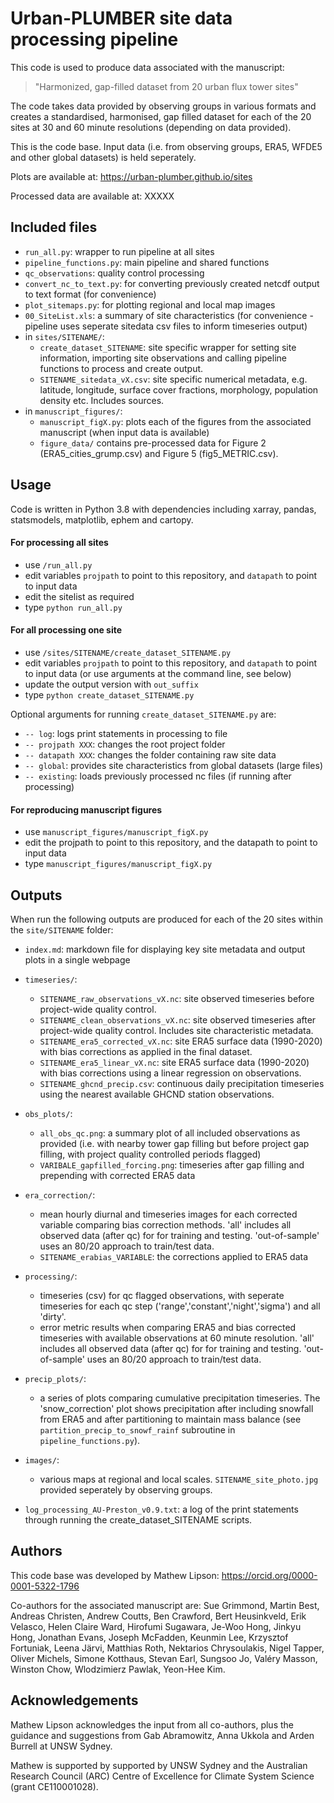 # Urban-PLUMBER site data processing pipeline

This code is used to produce data associated with the manuscript:

>  "Harmonized, gap-filled dataset from 20 urban flux tower sites"

The code takes data provided by observing groups in various formats and creates a standardised, harmonised, 
gap filled dataset for each of the 20 sites at 30 and 60 minute resolutions (depending on data provided).

This is the code base. Input data (i.e. from observing groups, ERA5, WFDE5 and other global datasets) is held seperately.

Plots are available at: https://urban-plumber.github.io/sites

Processed data are available at: XXXXX

## Included files

 - `run_all.py`: wrapper to run pipeline at all sites
 - `pipeline_functions.py`: main pipeline and shared functions
 - `qc_observations`: quality control processing
 - `convert_nc_to_text.py`: for converting previously created netcdf output to text format (for convenience)
 - `plot_sitemaps.py`: for plotting regional and local map images
 - `00_SiteList.xls`: a summary of site characteristics (for convenience - pipeline uses seperate sitedata csv files to inform timeseries output)
 - in `sites/SITENAME/`:
    - `create_dataset_SITENAME`: site specific wrapper for setting site information, importing site observations and calling pipeline functions to process and create output.
    - `SITENAME_sitedata_vX.csv`: site specific numerical metadata, e.g. latitude, longitude, surface cover fractions, morphology, population density etc. Includes sources.
 - in `manuscript_figures/`:
    - `manuscript_figX.py`: plots each of the figures from the associated manuscript (when input data is available)
    - `figure_data/` contains pre-processed data for Figure 2 (ERA5_cities_grump.csv) and Figure 5 (fig5_METRIC.csv).

## Usage

Code is written in Python 3.8 with dependencies including xarray, pandas, statsmodels, matplotlib, ephem and cartopy.

#### For processing all sites

 - use `/run_all.py`
 - edit variables `projpath` to point to this repository, and `datapath` to point to input data
 - edit the sitelist as required
 - type `python run_all.py`

#### For all processing one site

 - use `/sites/SITENAME/create_dataset_SITENAME.py`
 - edit variables `projpath` to point to this repository, and `datapath` to point to input data (or use arguments at the command line, see below)
 - update the output version with `out_suffix`
 - type `python create_dataset_SITENAME.py`

Optional arguments for running `create_dataset_SITENAME.py` are:

 - `-- log`:        logs print statements in processing to file
 - `-- projpath XXX`:   changes the root project folder
 - `-- datapath XXX`:   changes the folder containing raw site data
 - `-- global`:     provides site characteristics from global datasets (large files)
 - `-- existing`:   loads previously processed nc files (if running after processing)

#### For reproducing manuscript figures

 - use `manuscript_figures/manuscript_figX.py`
 - edit the projpath to point to this repository, and the datapath to point to input data
 - type `manuscript_figures/manuscript_figX.py`

## Outputs

When run the following outputs are produced for each of the 20 sites within the `site/SITENAME` folder:

- `index.md`: markdown file for displaying key site metadata and output plots in a single webpage

 - `timeseries/`:
    - `SITENAME_raw_observations_vX.nc`: site observed timeseries before project-wide quality control.
    - `SITENAME_clean_observations_vX.nc`: site observed timeseries after project-wide quality control. Includes site characteristic metadata.
    - `SITENAME_era5_corrected_vX.nc`: site ERA5 surface data (1990-2020) with bias corrections as applied in the final dataset.
    - `SITENAME_era5_linear_vX.nc`: site ERA5 surface data (1990-2020) with bias corrections using a linear regression on observations.
    - `SITENAME_ghcnd_precip.csv`: continuous daily precipitation timeseries using the nearest available GHCND station observations.

 - `obs_plots/`:
    - `all_obs_qc.png`: a summary plot of all included observations as provided (i.e. with nearby tower gap filling but before project gap filling, with project quality controlled periods flagged)
    - `VARIBALE_gapfilled_forcing.png`: timeseries after gap filling and prepending with corrected ERA5 data

 - `era_correction/`:
    - mean hourly diurnal and timeseries images for each corrected variable comparing bias correction methods. 'all' includes all observed data (after qc) for for training and testing. 'out-of-sample' uses an 80/20 approach to train/test data.
    - `SITENAME_erabias_VARIABLE`: the corrections applied to ERA5 data
 - `processing/`:
    - timeseries (csv) for qc flagged observations, with seperate timeseries for each qc step ('range','constant','night','sigma') and all 'dirty'.
    - error metric results when comparing ERA5 and bias corrected timeseries with available observations at 60 minute resolution. 'all' includes all observed data (after qc) for for training and testing. 'out-of-sample' uses an 80/20 approach to train/test data.
 - `precip_plots/`:
    - a series of plots comparing cumulative precipitation timeseries. The 'snow_correction' plot shows precipitation after including snowfall from ERA5 and after partitioning to maintain mass balance (see `partition_precip_to_snowf_rainf` subroutine in `pipeline_functions.py`).
 - `images/`:
    - various maps at regional and local scales. `SITENAME_site_photo.jpg` provided seperately by observing groups.
 - `log_processing_AU-Preston_v0.9.txt`: a log of the print statements through running the create_dataset_SITENAME scripts.


## Authors

This code base was developed by Mathew Lipson: https://orcid.org/0000-0001-5322-1796

Co-authors for the associated manuscript are: Sue Grimmond, Martin Best, Andreas Christen, Andrew Coutts, Ben Crawford, 
Bert Heusinkveld, Erik Velasco, Helen Claire Ward, Hirofumi Sugawara, Je-Woo Hong, Jinkyu Hong, Jonathan Evans, 
Joseph McFadden, Keunmin Lee, Krzysztof Fortuniak, Leena Järvi, Matthias Roth, Nektarios Chrysoulakis, Nigel Tapper, 
Oliver Michels, Simone Kotthaus, Stevan Earl, Sungsoo Jo, Valéry Masson, Winston Chow, Wlodzimierz Pawlak, Yeon-Hee Kim.

## Acknowledgements

Mathew Lipson acknowledges the input from all co-authors, plus the guidance and suggestions from Gab Abramowitz, Anna Ukkola and Arden Burrell at UNSW Sydney.

Mathew is supported by supported by UNSW Sydney and the Australian Research Council (ARC) Centre of Excellence for Climate System Science (grant CE110001028).

